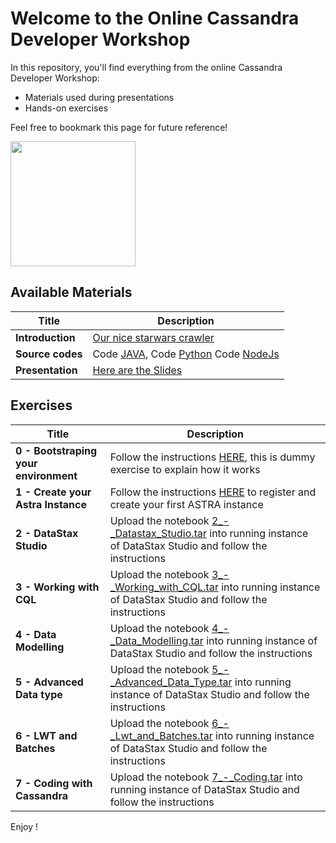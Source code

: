 Welcome to the Online Cassandra Developer Workshop
======================================================

In this repository, you'll find everything from the online Cassandra Developer Workshop:
- Materials used during presentations
- Hands-on exercises

Feel free to bookmark this page for future reference!

<img src="https://s3.amazonaws.com/datastaxtraining/CaaS/CQLSplash.png" height="200" />


## Available Materials

| Title  | Description
|---|---|
| **Introduction** | [Our nice starwars crawler](https://github.com/DataStax-Academy/cassandra-workshop-online/tree/master/crawler) |
| **Source codes** | Code [JAVA](https://github.com/DataStax-Academy/cassandra-workshop-online/tree/master/source-code/java), Code [Python](https://github.com/DataStax-Academy/cassandra-workshop-online/tree/master/source-code/python) Code [NodeJs](https://github.com/DataStax-Academy/cassandra-workshop-online/tree/master/source-code/node-js) |
| **Presentation** | [Here are the Slides](https://github.com/DataStax-Academy/cassandra-workshop-online/tree/master/slides/presentation.pdf)  |

## Exercises


| Title  | Description
|---|---|
| **0 - Bootstraping your environment** | Follow the instructions [HERE](https://github.com/DataStax-Academy/cassandra-workshop-online/blob/master/exercises/0_-_Bootstraping.md), this is dummy exercise to explain how it works  |
| **1 - Create your Astra Instance** | Follow the instructions [HERE](https://github.com/DataStax-Academy/cassandra-workshop-online/blob/master/exercises/1_-_Create_Astra_Instance.md) to register and create your first ASTRA instance  |
| **2 -  DataStax Studio** | Upload the notebook [2_-_Datastax_Studio.tar](https://github.com/DataStax-Academy/cassandra-workshop-online/tree/master/notebooks/2_-_Datastax_Studio.tar) into running instance of DataStax Studio and follow the instructions  |
| **3 - Working with CQL** | Upload the notebook [3_-_Working_with_CQL.tar](https://github.com/DataStax-Academy/cassandra-workshop-online/tree/master/notebooks/3_-_Working_with_CQL.tar) into running instance of DataStax Studio and follow the instructions  |
| **4 - Data Modelling** | Upload the notebook [4_-_Data_Modelling.tar](https://github.com/DataStax-Academy/cassandra-workshop-online/tree/master/notebooks/4_-_Data_Modelling.tar) into running instance of DataStax Studio and follow the instructions  |
| **5 - Advanced Data type** | Upload the notebook [5_-_Advanced_Data_Type.tar](https://github.com/DataStax-Academy/cassandra-workshop-online/tree/master/notebooks/5_-_Advanced_Data_Type.tar) into running instance of DataStax Studio and follow the instructions  |
| **6 - LWT and Batches** | Upload the notebook [6_-_Lwt_and_Batches.tar](https://github.com/DataStax-Academy/cassandra-workshop-online/tree/master/notebooks/6_-_Lwt_and_Batches.tar) into running instance of DataStax Studio and follow the instructions  |
| **7 - Coding with Cassandra** | Upload the notebook [7_-_Coding.tar](https://github.com/DataStax-Academy/cassandra-workshop-online/tree/master/notebooks/7_-_Coding.tar) into running instance of DataStax Studio and follow the instructions  |


Enjoy !
